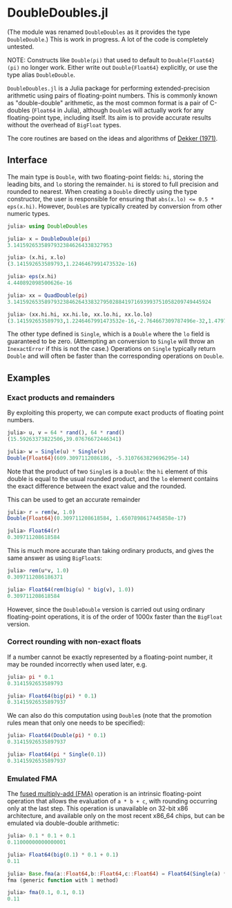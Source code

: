 DoubleDoubles.jl
===============

(The module was renamed `DoubleDoubles` as it provides the type `DoubleDouble`.)
This is work in progress. A lot of the code is completely untested.

NOTE: Constructs like `Double(pi)` that used to default to `Double{Float64}(pi)` no longer work.
Either write out `Double{Float64}` explicitly, or use the type alias `DoubleDouble`.

`DoubleDoubles.jl` is a Julia package for performing extended-precision arithmetic using pairs of floating-point numbers. This is commonly known as "double-double" arithmetic, as the most common format is a pair of C-doubles (`Float64` in Julia), although `Double`s will actually work for any floating-point type, including itself. Its aim is to provide accurate results without the overhead of `BigFloat` types.

The core routines are based on the ideas and algorithms of [Dekker (1971)][dekker1971].

Interface
---------
The main type is `Double`, with two floating-point fields: `hi`, storing the leading bits, and `lo` storing the remainder. `hi` is stored to full precision and rounded to nearest.  When creating a `Double` directly using the type constructor, the user is responsible for ensuring that `abs(x.lo) <= 0.5 * eps(x.hi)`.
However, `Double`s are typically created by conversion from other numeric types.

```julia
julia> using DoubleDoubles

julia> x = DoubleDouble(pi)
3.14159265358979323846264338327953

julia> (x.hi, x.lo)
(3.141592653589793,1.2246467991473532e-16)

julia> eps(x.hi)
4.440892098500626e-16

julia> xx = QuadDouble(pi)
3.1415926535897932384626433832795028841971693993751058209749445924

julia> (xx.hi.hi, xx.hi.lo, xx.lo.hi, xx.lo.lo)
(3.141592653589793,1.2246467991473532e-16,-2.764667309787496e-32,1.4797009536535408e-48)
```

The other type defined is `Single`, which is a `Double` where the `lo` field is guaranteed to be zero.
(Attempting an conversion to `Single` will throw an `InexactError` if this is not the case.)
Operations on `Single` typically return `Double` and will often be faster than the corresponding operations on `Double`.

Examples
---------
### Exact products and remainders

By exploiting this property, we can compute exact products of floating point numbers.

```julia
julia> u, v = 64 * rand(), 64 * rand()
(15.59263373822506,39.07676672446341)

julia> w = Single(u) * Single(v)
Double{Float64}(609.3097112086186, -5.3107663829696295e-14)
```
Note that the product of two `Single`s is a `Double`: the `hi` element of this
double is equal to the usual rounded product, and the `lo` element contains the exact
difference between the exact value and the rounded.

This can be used to get an accurate remainder
```julia
julia> r = rem(w, 1.0)
Double{Float64}(0.309711208618584, 1.6507898617445858e-17)

julia> Float64(r)
0.309711208618584
```

This is much more accurate than taking ordinary products, and gives the same answer as using `BigFloat`s:
```julia
julia> rem(u*v, 1.0)
0.3097112086186371

julia> Float64(rem(big(u) * big(v), 1.0))
0.309711208618584
```
However, since the `DoubleDouble` version is carried out using ordinary floating-point operations, it is of the order of 1000x faster than the `BigFloat` version.

### Correct rounding with non-exact floats

If a number cannot be exactly represented by a floating-point number, it may be rounded incorrectly when used later, e.g.
```julia
julia> pi * 0.1
0.3141592653589793

julia> Float64(big(pi) * 0.1)
0.31415926535897937
```
We can also do this computation using `Double`s (note that the promotion rules mean that only one needs to be specified):
```julia
julia> Float64(Double(pi) * 0.1)
0.31415926535897937

julia> Float64(pi * Single(0.1))
0.31415926535897937
```

### Emulated FMA

The [fused multiply-add (FMA)](http://en.wikipedia.org/wiki/Multiply%E2%80%93accumulate_operation) operation is an intrinsic floating-point
operation that allows the evaluation of `a * b + c`, with rounding occurring only
at the last step. This operation is unavailable on 32-bit x86 architecture, and available
only on the most recent x86_64 chips, but can be emulated via double-double arithmetic:

```julia
julia> 0.1 * 0.1 + 0.1
0.11000000000000001

julia> Float64(big(0.1) * 0.1 + 0.1)
0.11

julia> Base.fma(a::Float64,b::Float64,c::Float64) = Float64(Single(a) * Single(b) + Single(c))
fma (generic function with 1 method)

julia> fma(0.1, 0.1, 0.1)
0.11
```

[dekker1971]: http://link.springer.com/article/10.1007%2FBF01397083  "T.J. Dekker (1971) 'A floating-point technique for extending the available precision', Numerische Mathematik, Volume 18, Issue 3, pp 224-242"
